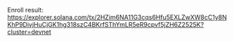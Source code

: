 Enroll result: https://explorer.solana.com/tx/2HZim6NA11G3cqs6Hfu5EXLZwXW8cC1y8NKhP9DivjHuCjGK1hg318szC4BKrfSThYmLR5eR9cpvf5jZH6Z2525K?cluster=devnet
